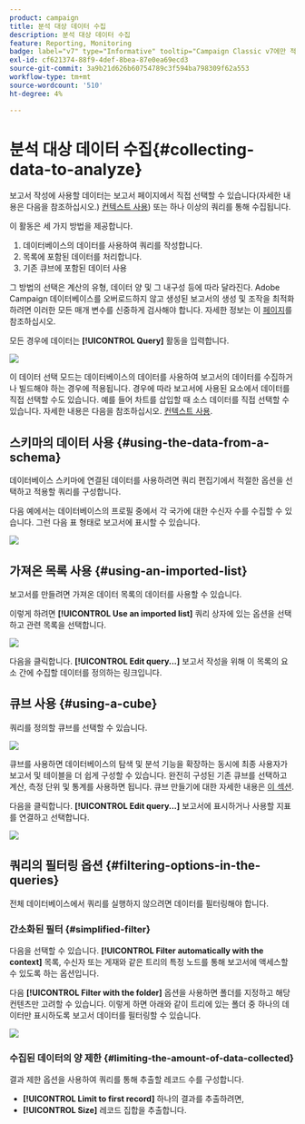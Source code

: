 ```yaml
---
product: campaign
title: 분석 대상 데이터 수집
description: 분석 대상 데이터 수집
feature: Reporting, Monitoring
badge: label="v7" type="Informative" tooltip="Campaign Classic v7에만 적용됩니다."
exl-id: cf621374-88f9-4def-8bea-87e0ea69ecd3
source-git-commit: 3a9b21d626b60754789c3f594ba798309f62a553
workflow-type: tm+mt
source-wordcount: '510'
ht-degree: 4%

---
```


# 분석 대상 데이터 수집{#collecting-data-to-analyze}



보고서 작성에 사용할 데이터는 보고서 페이지에서 직접 선택할 수 있습니다(자세한 내용은 다음을 참조하십시오.) [컨텍스트 사용](../../reporting/using/using-the-context.md)) 또는 하나 이상의 쿼리를 통해 수집됩니다.

이 활동은 세 가지 방법을 제공합니다.

1. 데이터베이스의 데이터를 사용하여 쿼리를 작성합니다.
1. 목록에 포함된 데이터를 처리합니다.
1. 기존 큐브에 포함된 데이터 사용

그 방법의 선택은 계산의 유형, 데이터 양 및 그 내구성 등에 따라 달라진다. Adobe Campaign 데이터베이스를 오버로드하지 않고 생성된 보고서의 생성 및 조작을 최적화하려면 이러한 모든 매개 변수를 신중하게 검사해야 합니다. 자세한 정보는 이 [페이지](../../reporting/using/best-practices.md#optimizing-report-creation)를 참조하십시오.

모든 경우에 데이터는 **[!UICONTROL Query]** 활동을 입력합니다.

![](assets/reporting_query_edit.png)

이 데이터 선택 모드는 데이터베이스의 데이터를 사용하여 보고서의 데이터를 수집하거나 빌드해야 하는 경우에 적용됩니다. 경우에 따라 보고서에 사용된 요소에서 데이터를 직접 선택할 수도 있습니다. 예를 들어 차트를 삽입할 때 소스 데이터를 직접 선택할 수 있습니다. 자세한 내용은 다음을 참조하십시오. [컨텍스트 사용](../../reporting/using/using-the-context.md).

## 스키마의 데이터 사용 {#using-the-data-from-a-schema}

데이터베이스 스키마에 연결된 데이터를 사용하려면 쿼리 편집기에서 적절한 옵션을 선택하고 적용할 쿼리를 구성합니다.

다음 예에서는 데이터베이스의 프로필 중에서 각 국가에 대한 수신자 수를 수집할 수 있습니다. 그런 다음 표 형태로 보고서에 표시할 수 있습니다.

![](assets/reporting_query_from_schema.png)

## 가져온 목록 사용 {#using-an-imported-list}

보고서를 만들려면 가져온 데이터 목록의 데이터를 사용할 수 있습니다.

이렇게 하려면 **[!UICONTROL Use an imported list]** 쿼리 상자에 있는 옵션을 선택하고 관련 목록을 선택합니다.

![](assets/reporting_query_from_list.png)

다음을 클릭합니다. **[!UICONTROL Edit query...]** 보고서 작성을 위해 이 목록의 요소 간에 수집할 데이터를 정의하는 링크입니다.

## 큐브 사용 {#using-a-cube}

쿼리를 정의할 큐브를 선택할 수 있습니다.

![](assets/reporting_query_from_cube.png)

큐브를 사용하면 데이터베이스의 탐색 및 분석 기능을 확장하는 동시에 최종 사용자가 보고서 및 테이블을 더 쉽게 구성할 수 있습니다. 완전히 구성된 기존 큐브를 선택하고 계산, 측정 단위 및 통계를 사용하면 됩니다. 큐브 만들기에 대한 자세한 내용은 [이 섹션](../../reporting/using/ac-cubes.md).

다음을 클릭합니다. **[!UICONTROL Edit query...]** 보고서에 표시하거나 사용할 지표를 연결하고 선택합니다.

![](assets/reporting_query_from_cube_edit_query.png)

## 쿼리의 필터링 옵션 {#filtering-options-in-the-queries}

전체 데이터베이스에서 쿼리를 실행하지 않으려면 데이터를 필터링해야 합니다.

### 간소화된 필터 {#simplified-filter}

다음을 선택할 수 있습니다. **[!UICONTROL Filter automatically with the context]** 목록, 수신자 또는 게재와 같은 트리의 특정 노드를 통해 보고서에 액세스할 수 있도록 하는 옵션입니다.

다음 **[!UICONTROL Filter with the folder]** 옵션을 사용하면 폴더를 지정하고 해당 컨텐츠만 고려할 수 있습니다. 이렇게 하면 아래와 같이 트리에 있는 폴더 중 하나의 데이터만 표시하도록 보고서 데이터를 필터링할 수 있습니다.

![](assets/reporting_control_folder.png)

### 수집된 데이터의 양 제한 {#limiting-the-amount-of-data-collected}

결과 제한 옵션을 사용하여 쿼리를 통해 추출할 레코드 수를 구성합니다.

* **[!UICONTROL Limit to first record]** 하나의 결과를 추출하려면,
* **[!UICONTROL Size]** 레코드 집합을 추출합니다.
